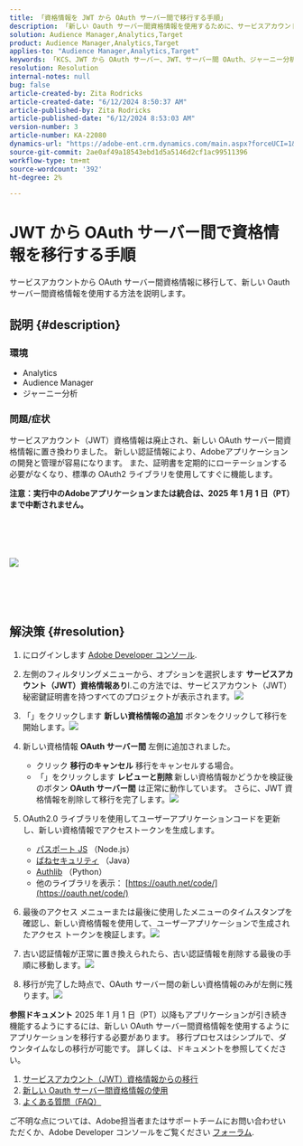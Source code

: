 ```yaml
---
title: 「資格情報を JWT から OAuth サーバー間で移行する手順」
description: 「新しい Oauth サーバー間資格情報を使用するために、サービスアカウントから OAuth サーバー間資格情報に移行する方法を説明します。」
solution: Audience Manager,Analytics,Target
product: Audience Manager,Analytics,Target
applies-to: "Audience Manager,Analytics,Target"
keywords: 「KCS、JWT から OAuth サーバー、JWT、サーバー間 OAuth、ジャーニー分析、資格情報の移行」
resolution: Resolution
internal-notes: null
bug: false
article-created-by: Zita Rodricks
article-created-date: "6/12/2024 8:50:37 AM"
article-published-by: Zita Rodricks
article-published-date: "6/12/2024 8:53:03 AM"
version-number: 3
article-number: KA-22080
dynamics-url: "https://adobe-ent.crm.dynamics.com/main.aspx?forceUCI=1&pagetype=entityrecord&etn=knowledgearticle&id=b44683d0-9828-ef11-840b-000d3a372703"
source-git-commit: 2ae0af49a18543ebd1d5a5146d2cf1ac99511396
workflow-type: tm+mt
source-wordcount: '392'
ht-degree: 2%

---
```


# JWT から OAuth サーバー間で資格情報を移行する手順


サービスアカウントから OAuth サーバー間資格情報に移行して、新しい Oauth サーバー間資格情報を使用する方法を説明します。

## 説明 {#description}


### 環境

- Analytics
- Audience Manager
- ジャーニー分析


### 問題/症状

サービスアカウント（JWT）資格情報は廃止され、新しい OAuth サーバー間資格情報に置き換わりました。 新しい認証情報により、Adobeアプリケーションの開発と管理が容易になります。 また、証明書を定期的にローテーションする必要がなくなり、標準の OAuth2 ライブラリを使用してすぐに機能します。 

<b>注意：実行中のAdobeアプリケーションまたは統合は、2025 年 1 月 1 日（PT）まで中断されません。</b>
<br><br> <br><br> <br><br><b>![](assets/___b54683d0-9828-ef11-840b-000d3a372703___.png)</b><br><br> <br><br> <br>

## 解決策 {#resolution}


1. にログインします [Adobe Developer コンソール](https://developer.adobe.com/console).
2. 左側のフィルタリングメニューから、オプションを選択します <b>サービスアカウント（JWT）資格情報あり</b>l.この方法では、サービスアカウント（JWT）秘密鍵証明書を持つすべてのプロジェクトが表示されます。![](assets/bff4d24d-8b21-ee11-9cbe-6045bd006a22.png)
3. 「」をクリックします <b>新しい資格情報の追加</b> ボタンをクリックして移行を開始します。![](assets/500ae166-8b21-ee11-9cbe-6045bd006a22.png)
4. 新しい資格情報 <b>OAuth サーバー間</b> 左側に追加されました。
   - クリック <b>移行のキャンセル</b> 移行をキャンセルする場合。
   - 「」をクリックします <b>レビューと削除 </b>新しい資格情報かどうかを検証後のボタン <b>OAuth サーバー間</b> は正常に動作しています。 さらに、JWT 資格情報を削除して移行を完了します。![](assets/bd94377a-8b21-ee11-9cbe-6045bd006a22.png)
5. OAuth2.0 ライブラリを使用してユーザーアプリケーションコードを更新し、新しい資格情報でアクセストークンを生成します。

   - [パスポート JS](https://github.com/jaredhanson/passport) （Node.js）
   - [ばねセキュリティ](https://spring.io/projects/spring-security) （Java）
   - [Authlib](https://github.com/lepture/authlib) （Python）
   - 他のライブラリを表示： [https://oauth.net/code/](https://oauth.net/code/)
6. 最後のアクセス メニューまたは最後に使用したメニューのタイムスタンプを確認し、新しい資格情報を使用して、ユーザーアプリケーションで生成されたアクセス トークンを検証します。![](assets/2379358d-8b21-ee11-9cbe-6045bd006a22.png)
7. 古い認証情報が正常に置き換えられたら、古い認証情報を削除する最後の手順に移動します。![](assets/86be29a0-8b21-ee11-9cbe-6045bd006a22.png)
8. 移行が完了した時点で、OAuth サーバー間の新しい資格情報のみが左側に残ります。![](assets/4bfaa6af-8b21-ee11-9cbe-6045bd006a22.png)


<b>参照ドキュメント</b>
2025 年 1 月 1 日（PT）以降もアプリケーションが引き続き機能するようにするには、新しい OAuth サーバー間資格情報を使用するようにアプリケーションを移行する必要があります。
移行プロセスはシンプルで、ダウンタイムなしの移行が可能です。 詳しくは、ドキュメントを参照してください。



1. [サービスアカウント（JWT）資格情報からの移行](https://nam04.safelinks.protection.outlook.com/?url=https%3A%2F%2Fpostoffice.adobe.com%2Fpo-server%2Flink%2Fredirect%3Ftarget%3DeyJhbGciOiJIUzUxMiJ9.eyJ0ZW1wbGF0ZSI6ImJsZXRoZXJfbm90aWNlX29hdXRoX3NlcnZlcl90b19zZXJ2ZXIiLCJlbWFpbEFkZHJlc3MiOiJndXd1K3NvbmVAYWRvYmV0ZXN0LmNvbSIsInJlcXVlc3RJZCI6IjM0ZjIyNTMwLThjMzEtNDlkNC1iZjEyLThlZGIyY2E0ODdhOCIsImxpbmsiOiJodHRwczovL3d3dy5hZG9iZS5jb20vZ28vZGV2c19zMnNfbWlncmF0aW9uX2d1aWRlIiwibGFiZWwiOiI5IiwibG9jYWxlIjoiZW5fVVMifQ.Pr8LjAW5wq_tEqCQLs4Y2fwJSTW_Z2FH0CIVInolEKvySfPDiF7vl8Hg4S9ne_V6a74oLfCVzc99EE9K4XUoBQ&amp;amp;data=05%7C01%7Cguwu%40adobe.com%7C3b1b2261ea264d45d9df08db4ce8a7de%7Cfa7b1b5a7b34438794aed2c178decee1%7C0%7C0%7C638188334359675040%7CUnknown%7CTWFpbGZsb3d8eyJWIjoiMC4wLjAwMDAiLCJQIjoiV2luMzIiLCJBTiI6Ik1haWwiLCJXVCI6Mn0%3D%7C3000%7C%7C%7C&amp;amp;sdata=dd8x%2FoDHh0QUi3xboxa78uA54JXEaVq5qYkP8zkvymk%3D&amp;amp;reserved=0)
2. [新しい Oauth サーバー間資格情報の使用](https://nam04.safelinks.protection.outlook.com/?url=https%3A%2F%2Fpostoffice.adobe.com%2Fpo-server%2Flink%2Fredirect%3Ftarget%3DeyJhbGciOiJIUzUxMiJ9.eyJ0ZW1wbGF0ZSI6ImJsZXRoZXJfbm90aWNlX29hdXRoX3NlcnZlcl90b19zZXJ2ZXIiLCJlbWFpbEFkZHJlc3MiOiJndXd1K3NvbmVAYWRvYmV0ZXN0LmNvbSIsInJlcXVlc3RJZCI6IjM0ZjIyNTMwLThjMzEtNDlkNC1iZjEyLThlZGIyY2E0ODdhOCIsImxpbmsiOiJodHRwczovL3d3dy5hZG9iZS5jb20vZ28vZGV2c19zMnNfY3JlZGVudGlhbF9vdmVydmlldyIsImxhYmVsIjoiMTAiLCJsb2NhbGUiOiJlbl9VUyJ9.c-c4--RAgDvS0l-WI5yIuYBIbzL7OeWXepCCfSzR1AkdVnrTZmWmm7jYmu11JqHZ_UBPANJqYEzEZrtydXY0YQ&amp;amp;data=05%7C01%7Cguwu%40adobe.com%7C3b1b2261ea264d45d9df08db4ce8a7de%7Cfa7b1b5a7b34438794aed2c178decee1%7C0%7C0%7C638188334359675040%7CUnknown%7CTWFpbGZsb3d8eyJWIjoiMC4wLjAwMDAiLCJQIjoiV2luMzIiLCJBTiI6Ik1haWwiLCJXVCI6Mn0%3D%7C3000%7C%7C%7C&amp;amp;sdata=YwiTIXMxPv9MhhEhVR3sv0g%2Bqi4NP8OERnJxE9C65I0%3D&amp;amp;reserved=0)
3. [よくある質問（FAQ）](https://nam04.safelinks.protection.outlook.com/?url=https%3A%2F%2Fpostoffice.adobe.com%2Fpo-server%2Flink%2Fredirect%3Ftarget%3DeyJhbGciOiJIUzUxMiJ9.eyJ0ZW1wbGF0ZSI6ImJsZXRoZXJfbm90aWNlX29hdXRoX3NlcnZlcl90b19zZXJ2ZXIiLCJlbWFpbEFkZHJlc3MiOiJndXd1K3NvbmVAYWRvYmV0ZXN0LmNvbSIsInJlcXVlc3RJZCI6IjM0ZjIyNTMwLThjMzEtNDlkNC1iZjEyLThlZGIyY2E0ODdhOCIsImxpbmsiOiJodHRwczovL3d3dy5hZG9iZS5jb20vZ28vZGV2c19zMnNfbWlncmF0aW9uX2d1aWRlX2ZhcSIsImxhYmVsIjoiMTEiLCJsb2NhbGUiOiJlbl9VUyJ9.8IlQUL_WbLKsMUDG4VHvqnwqI0l6TzEXSN0I_R_dXCswvDQpusEgm5LstaLYWzPy0crhk_ShRbmjZvMVS5t1Mg&amp;amp;data=05%7C01%7Cguwu%40adobe.com%7C3b1b2261ea264d45d9df08db4ce8a7de%7Cfa7b1b5a7b34438794aed2c178decee1%7C0%7C0%7C638188334359675040%7CUnknown%7CTWFpbGZsb3d8eyJWIjoiMC4wLjAwMDAiLCJQIjoiV2luMzIiLCJBTiI6Ik1haWwiLCJXVCI6Mn0%3D%7C3000%7C%7C%7C&amp;amp;sdata=n4WBY0gemPujdOZRaTMICsePuQJsuh9STbkgEsvyai8%3D&amp;amp;reserved=0)


ご不明な点については、Adobe担当者またはサポートチームにお問い合わせいただくか、Adobe Developer コンソールをご覧ください [フォーラム](https://nam04.safelinks.protection.outlook.com/?url=https%3A%2F%2Fpostoffice.adobe.com%2Fpo-server%2Flink%2Fredirect%3Ftarget%3DeyJhbGciOiJIUzUxMiJ9.eyJ0ZW1wbGF0ZSI6ImJsZXRoZXJfbm90aWNlX29hdXRoX3NlcnZlcl90b19zZXJ2ZXIiLCJlbWFpbEFkZHJlc3MiOiJndXd1K3NvbmVAYWRvYmV0ZXN0LmNvbSIsInJlcXVlc3RJZCI6IjM0ZjIyNTMwLThjMzEtNDlkNC1iZjEyLThlZGIyY2E0ODdhOCIsImxpbmsiOiJodHRwczovL2V4cGVyaWVuY2VsZWFndWVjb21tdW5pdGllcy5hZG9iZS5jb20vdDUvYWRvYmUtZGV2ZWxvcGVyLWNvbnNvbGUvY3QtcC9hZG9iZS1pby1jb25zb2xlIiwibGFiZWwiOiIxMiIsImxvY2FsZSI6ImVuX1VTIn0.P8FY77-eRzVSjnf09no_Hn5owFmpREoMVLK5OSTU6WWBApUGuQH0fokMAu1R0L-uTQlCovlnIGYD7NRoqMFD8g&amp;amp;data=05%7C01%7Cguwu%40adobe.com%7C3b1b2261ea264d45d9df08db4ce8a7de%7Cfa7b1b5a7b34438794aed2c178decee1%7C0%7C0%7C638188334359675040%7CUnknown%7CTWFpbGZsb3d8eyJWIjoiMC4wLjAwMDAiLCJQIjoiV2luMzIiLCJBTiI6Ik1haWwiLCJXVCI6Mn0%3D%7C3000%7C%7C%7C&amp;amp;sdata=%2FhbICP9PCZsfsNDrBYaGlEb%2FREbBJMjNZeWPzoOPJsk%3D&amp;amp;reserved=0).

